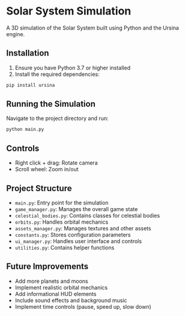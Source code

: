 # Solar System Simulation

A 3D simulation of the Solar System built using Python and the Ursina engine.

## Installation

1. Ensure you have Python 3.7 or higher installed
2. Install the required dependencies:

```bash
pip install ursina
```

## Running the Simulation

Navigate to the project directory and run:

```bash
python main.py
```

## Controls

- Right click + drag: Rotate camera
- Scroll wheel: Zoom in/out

## Project Structure

- `main.py`: Entry point for the simulation
- `game_manager.py`: Manages the overall game state
- `celestial_bodies.py`: Contains classes for celestial bodies
- `orbits.py`: Handles orbital mechanics
- `assets_manager.py`: Manages textures and other assets
- `constants.py`: Stores configuration parameters
- `ui_manager.py`: Handles user interface and controls
- `utilities.py`: Contains helper functions

## Future Improvements

- Add more planets and moons
- Implement realistic orbital mechanics
- Add informational HUD elements
- Include sound effects and background music
- Implement time controls (pause, speed up, slow down)